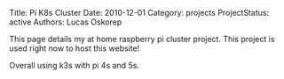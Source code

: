 Title: Pi K8s Cluster
Date: 2010-12-01 
Category: projects
ProjectStatus: active
Authors: Lucas Oskorep

This page details my at home raspberry pi cluster project.  This project is used right now to host this website! 

Overall using k3s with pi 4s and 5s.
